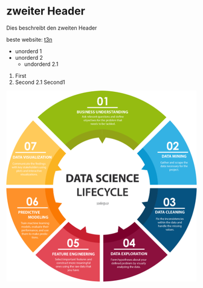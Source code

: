 # zweiter Header
Dies beschreibt den zweiten Header

beste website: [t3n](https://t3n.de/)

* unorderd 1
* unorderd 2
  * undorderd 2.1

1. First
2. Second
2.1 Second1

![DS Lifecycle](Download.png)
